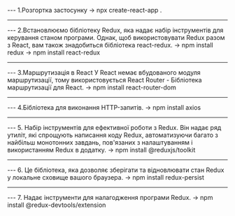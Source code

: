 --- 1.Розгортка застосунку
-> npx create-react-app .

---

--- 2.Встановлюємо бібліотеку Redux, яка надає набір інструментів для керування
станом програми. Однак, щоб використовувати Redux разом з React, вам також
знадобиться бібліотека react-redux. -> npm install redux -> npm install
react-redux

---

--- 3.Маршрутизація в React У React немає вбудованого модуля маршрутизації, тому
використовується React Router - Бібліотека маршрутизації для React. -> npm
install react-router-dom

---

--- 4.Бібліотека для виконання HTTP-запитів. -> npm install axios

---

--- 5. Набір інструментів для ефективної роботи з Redux. Він надає ряд утиліт,
які спрощують написання коду Redux, автоматизуючи багато з найбільш монотонних
завдань, пов'язаних з налаштуванням і використанням Redux в додатку. -> npm
install @reduxjs/toolkit

---

--- 6. Це бібліотека, яка дозволяє зберігати та відновлювати стан Redux у
локальне сховище вашого браузера. -> npm install redux-persist

---

--- 7. Надає інструменти для налагодження програми Redux. -> npm install
@redux-devtools/extension
